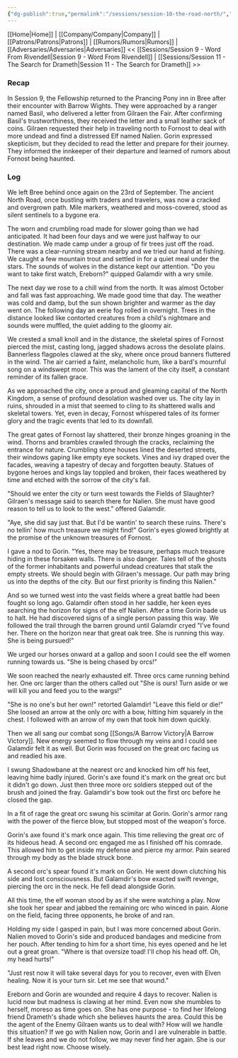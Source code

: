```yaml
---
{"dg-publish":true,"permalink":"/sessions/session-10-the-road-north/","tags":["TOR","tolkien","lord-of-the-rings","middle-earth"]}
---
```


[[Home\|Home]] | [[Company/Company\|Company]] | [[Patrons/Patrons\|Patrons]] | [[Rumors/Rumors\|Rumors]] | [[Adversaries/Adversaries\|Adversaries]]
<< [[Sessions/Session 9 - Word From Rivendell\|Session 9 - Word From Rivendell]] | [[Sessions/Session 11 - The Search for Drameth\|Session 11 - The Search for Drameth]] >>
### Recap
In Session 9, the Fellowship returned to the Prancing Pony inn in Bree after their encounter with Barrow Wights. They were approached by a ranger named Basil, who delivered a letter from Gilraen the Fair. After confirming Basil's trustworthiness, they received the letter and a small leather sack of coins. Gilraen requested their help in traveling north to Fornost to deal with more undead and find a distressed Elf named Nalien. Gorin expressed skepticism, but they decided to read the letter and prepare for their journey. They informed the innkeeper of their departure and learned of rumors about Fornost being haunted.
### Log


We left Bree behind once again on the 23rd of September. The ancient North Road, once bustling with traders and travelers, was now a cracked and overgrown path. Mile markers, weathered and moss-covered, stood as silent sentinels to a bygone era.  

The worn and crumbling road made for slower going than we had anticipated. It had been four days and we were just halfway to our destination. We made camp under a group of fir trees just off the road. There was a clear-running stream nearby and we tried our hand at fishing. We caught a few mountain trout and settled in for a quiet meal under the stars. The sounds of wolves in the distance kept our attention. "Do you want to take first watch, Ereborn?" quipped Galamdir with a wry smile.

The next day we rose to a chill wind from the north. It was almost October and fall was  fast approaching. We made good time that day. The weather was cold and damp, but the sun shown brighter and warmer as the day went on. The following day an eerie fog rolled in overnight. Trees in the distance looked like contorted creatures from a child's nightmare and sounds were muffled, the quiet adding to the gloomy air. 

We crested a small knoll and in the distance, the skeletal spires of Fornost pierced the mist, casting long, jagged shadows across the desolate plains. Bannerless flagpoles clawed at the sky, where once proud banners fluttered in the wind. The air carried a faint, melancholic hum, like a bard's mournful song on a windswept moor. This was the lament of the city itself, a constant reminder of its fallen grace.

As we approached the city, once a proud and gleaming capital of the North Kingdom, a sense of profound desolation washed over us. The city lay in ruins, shrouded in a mist that seemed to cling to its shattered walls and skeletal towers. Yet, even in decay, Fornost whispered tales of its former glory and the tragic events that led to its downfall.

The great gates of Fornost lay shattered, their bronze hinges groaning in the wind. Thorns and brambles crawled through the cracks, reclaiming the entrance for nature.
Crumbling stone houses lined the deserted streets, their windows gaping like empty eye sockets. Vines and ivy draped over the facades, weaving a tapestry of decay and forgotten beauty. Statues of bygone heroes and kings lay toppled and broken, their faces weathered by time and etched with the sorrow of the city's fall.

"Should we enter the city or turn west towards the Fields of Slaughter? Gilraen's message said to search there for Nalien. She must have good reason to tell us to look to the west." offered Galamdir.

"Aye, she did say just that. But I'd be wantin' to search these ruins. There's no tellin' how much treasure we might find!" Gorin's eyes glowed brightly at the promise of the unknown treasures of Fornost.

I gave a nod to Gorin. "Yes, there may be treasure, perhaps much treasure hiding in these forsaken walls. There is also danger. Tales tell of the ghosts of the former inhabitants and powerful undead creatures that stalk the empty streets. We should begin with Gilraen's message. Our path may bring us into the depths of the city. But our first priority is finding this Nalien."

And so we turned west into the vast fields where a great battle had been fought so long ago. Galamdir often stood in her saddle, her keen eyes searching the horizon for signs of the elf Nalien. After a time Gorin bade us to halt. He had discovered signs of a single person passing this way. We followed the trail through the barren ground until Galamdir cryed "I've found her. There on the horizon near that great oak tree. She is running this way. She is being pursued!"

We urged our horses onward at a gallop and soon I could see the elf women running towards us. "She is being chased by orcs!"

We soon reached the nearly exhausted elf. Three orcs came running behind her. One orc larger than the others called out "She is ours! Turn aside or we will kill you and feed you to the wargs!"

"She is no one's but her own!" retorted Galamdir! "Leave this field or die!" She loosed an arrow at the only orc with a bow, hitting him squarely in the chest. I followed with an arrow of my  own that took him down quickly.

Then we all sang our combat song [[Songs/A Barrow Victory\|A Barrow Victory]]. New energy seemed to flow through my veins and I could see Galamdir felt it as well. But Gorin was focused on the great orc facing us and readied his axe.

I swung Shadowbane at the nearest orc and knocked him off his feet, leaving hime badly injured. Gorin's axe found it's mark on the great orc but it didn't go down. Just then three more orc soldiers stepped out of the brush and joined the fray. Galamdir's bow took out the first orc before he closed the gap.

In a fit of rage the great orc swung his scimitar at Gorin. Gorin's armor rang with the power of the fierce blow, but stopped most of the weapon's force. 

Gorin's axe found it's mark once again. This time relieving the great orc of its hideous head. A second orc engaged me as I finished off his comrade. This allowed him to get inside my defense and pierce my armor. Pain seared through my body as the blade struck bone. 

A second orc's spear found it's mark on Gorin. He went down clutching his side and lost consciousness. But Galamdir's bow exacted swift revenge, piercing the orc in the neck. He fell dead alongside Gorin.

All this time, the elf woman stood by as if she were watching a play. Now she took her spear and jabbed the remaining orc who winced in pain. Alone on the field, facing three opponents, he broke of and ran.

Holding my side I gasped in pain, but I was more concerned about Gorin. Nalien moved to Gorin's side and produced bandages and medicine from her pouch. After tending to him for a short time, his eyes opened and he let out a great groan. "Where is that oversize toad! I'll chop his head off. Oh, my head hurts!"

"Just rest now it will take several days for you to recover, even with Elven healing. Now it is your turn sir. Let me see that wound."

Ereborn and Gorin are wounded and require 4 days to recover. Nalien is lucid now but madness is clawing at her mind. Even now she mumbles to herself, moreso as time goes on. She has one purpose -  to find her lifelong friend Drameth's shade which she believes haunts the area. Could this be the agent of the Enemy Gilraen wants us to deal with? How will we handle this situation? If we go with Nalien now, Gorin and I are vulnerable in battle. If she leaves and we do not follow, we may never find her again. She is our best lead right now. Choose wisely.




